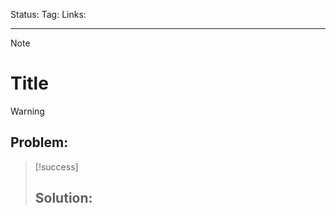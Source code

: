 Status: 
Tag:
Links:

---
> [!note] 
>  # Title













> [!warning] 
> ## Problem: 













> [!success] 
> ## Solution: 

